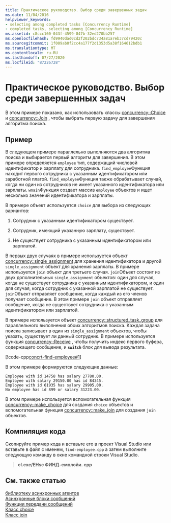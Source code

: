 ```yaml
---
title: Практическое руководство. Выбор среди завершенных задач
ms.date: 11/04/2016
helpviewer_keywords:
- selecting among completed tasks [Concurrency Runtime]
- completed tasks, selecting among [Concurrency Runtime]
ms.assetid: c8ccc160-043f-4599-847b-32ed270bb257
ms.openlocfilehash: fd9940dad0cd2f202bdc734a81a7eb37cd79420c
ms.sourcegitcommit: 1f009ab0f2cc4a177f2d1353d5a38f164612bdb1
ms.translationtype: MT
ms.contentlocale: ru-RU
ms.lasthandoff: 07/27/2020
ms.locfileid: "87226728"
---
```

# <a name="how-to-select-among-completed-tasks"></a>Практическое руководство. Выбор среди завершенных задач

В этом примере показано, как использовать классы [concurrency::Choice](../../parallel/concrt/reference/choice-class.md) и [concurrency::Join](../../parallel/concrt/reference/join-class.md) , чтобы выбрать первую задачу для завершения алгоритма поиска.

## <a name="example"></a>Пример

В следующем примере параллельно выполняются два алгоритма поиска и выбирается первый алгоритм для завершения. В этом примере определяется `employee` тип, содержащий числовой идентификатор и зарплату для сотрудника. `find_employee`Функция находит первого сотрудника с указанным идентификатором или заработной платой. `find_employee`Функция также обрабатывает случай, когда ни один из сотрудников не имеет указанного идентификатора или зарплаты. `wmain`Функция создает массив `employee` объектов и ищет несколько значений идентификатора и зарплаты.

В примере объект используется `choice` для выбора из следующих вариантов:

1. Сотрудник с указанным идентификатором существует.

1. Сотрудник, имеющий указанную зарплату, существует.

1. Не существует сотрудника с указанным идентификатором или зарплатой.

В первых двух случаях в примере используется объект [concurrency::single_assignment](../../parallel/concrt/reference/single-assignment-class.md) для хранения идентификатора и другой `single_assignment` объект для хранения зарплаты. В примере используется `join` объект для третьего случая. `join`Объект состоит из двух дополнительных `single_assignment` объектов: один для случая, когда не существует сотрудника с указанным идентификатором, и один для случая, когда сотрудник с указанной зарплатой не существует. `join`Объект отправляет сообщение, когда каждый из его членов получает сообщение. В этом примере `join` объект отправляет сообщение, когда не существует сотрудника с указанным идентификатором или зарплатой.

В примере используется объект [concurrency::structured_task_group](../../parallel/concrt/reference/structured-task-group-class.md) для параллельного выполнения обоих алгоритмов поиска. Каждая задача поиска записывает в один из `single_assignment` объектов, чтобы указать, существует ли данный сотрудник. В примере используется функция [concurrency::Receive](reference/concurrency-namespace-functions.md#receive) , чтобы получить индекс первого буфера, содержащего сообщение, и **`switch`** блок для вывода результата.

[!code-cpp[concrt-find-employee#1](../../parallel/concrt/codesnippet/cpp/how-to-select-among-completed-tasks_1.cpp)]

В этом примере формируются следующие данные:

```Output
Employee with id 14758 has salary 27780.00.
Employee with salary 29150.00 has id 84345.
Employee with id 61935 has salary 29905.00.
No employee has id 899 or salary 31223.00.
```

В этом примере используется вспомогательная функция [concurrency::make_choice](reference/concurrency-namespace-functions.md#make_choice) для создания `choice` объектов и вспомогательная функция [concurrency::make_join](reference/concurrency-namespace-functions.md#make_join) для создания `join` объектов.

## <a name="compiling-the-code"></a>Компиляция кода

Скопируйте пример кода и вставьте его в проект Visual Studio или вставьте в файл с именем, `find-employee.cpp` а затем выполните следующую команду в окне командной строки Visual Studio.

> **cl.exe/EHsc ФИНД-емплойи. cpp**

## <a name="see-also"></a>См. также статью

[библиотеку асинхронных агентов](../../parallel/concrt/asynchronous-agents-library.md)<br/>
[Асинхронные блоки сообщений](../../parallel/concrt/asynchronous-message-blocks.md)<br/>
[Функции передачи сообщений](../../parallel/concrt/message-passing-functions.md)<br/>
[Класс choice](../../parallel/concrt/reference/choice-class.md)<br/>
[Класс join](../../parallel/concrt/reference/join-class.md)
